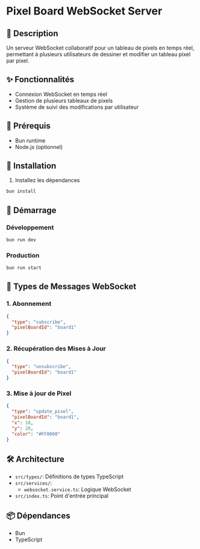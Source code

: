 # Pixel Board WebSocket Server

## 📝 Description

Un serveur WebSocket collaboratif pour un tableau de pixels en temps réel, permettant à plusieurs utilisateurs de dessiner et modifier un tableau pixel par pixel.

## ✨ Fonctionnalités

- Connexion WebSocket en temps réel
- Gestion de plusieurs tableaux de pixels
- Système de suivi des modifications par utilisateur

## 🚀 Prérequis

- Bun runtime
- Node.js (optionnel)

## 🔧 Installation

1. Installez les dépendances
```bash
bun install
```

## 🌟 Démarrage

### Développement
```bash
bun run dev
```

### Production
```bash
bun run start
```

## 📡 Types de Messages WebSocket

### 1. Abonnement
```json
{
  "type": "subscribe",
  "pixelBoardId": "board1"
}
```

### 2. Récupération des Mises à Jour
```json
{
  "type": "unsubscribe",
  "pixelBoardId": "board1"
}
```

### 3. Mise à jour de Pixel
```json
{
  "type": "update_pixel",
  "pixelBoardId": "board1",
  "x": 10,
  "y": 20,
  "color": "#FF0000"
}
```

## 🛠 Architecture

- `src/types/`: Définitions de types TypeScript
- `src/services/`: 
  - `websocket.service.ts`: Logique WebSocket
- `src/index.ts`: Point d'entrée principal

## 📦 Dépendances

- Bun
- TypeScript
